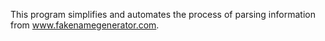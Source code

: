This program simplifies and automates the process of parsing information from www.fakenamegenerator.com.
